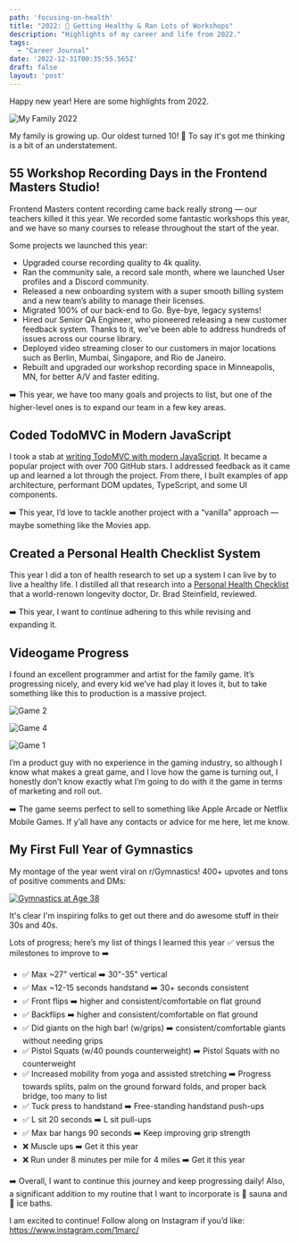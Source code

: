 ```yaml
---
path: 'focusing-on-health'
title: "2022: 🥗 Getting Healthy & Ran Lots of Workshops"
description: "Highlights of my career and life from 2022."
tags:
  - "Career Journal"
date: '2022-12-31T00:35:55.565Z'
draft: false
layout: 'post'
---
```


Happy new year! Here are some highlights from 2022.

![My Family 2022](./grabanski-family.jpg)

My family is growing up. Our oldest turned 10! 🤔 To say it's got me thinking is a bit of an understatement.

## 55 Workshop Recording Days in the Frontend Masters Studio!

Frontend Masters content recording came back really strong &mdash; our teachers killed it this year. We recorded some fantastic workshops this year, and we have so many courses to release throughout the start of the year.

Some projects we launched this year:

- Upgraded course recording quality to 4k quality.
- Ran the community sale, a record sale month, where we launched User profiles and a Discord community.
- Released a new onboarding system with a super smooth billing system and a new team’s ability to manage their licenses.
- Migrated 100% of our back-end to Go. Bye-bye, legacy systems!
- Hired our Senior QA Engineer, who pioneered releasing a new customer feedback system. Thanks to it, we’ve been able to address hundreds of issues across our course library.
- Deployed video streaming closer to our customers in major locations such as Berlin, Mumbai, Singapore, and Rio de Janeiro.
- Rebuilt and upgraded our workshop recording space in Minneapolis, MN, for better A/V and faster editing.

➡️ This year, we have too many goals and projects to list, but one of the higher-level ones is to expand our team in a few key areas.

## Coded TodoMVC in Modern JavaScript

I took a stab at [writing TodoMVC with modern JavaScript](https://github.com/1Marc/modern-todomvc-vanillajs). It became a popular project with over 700 GitHub stars. I addressed feedback as it came up and learned a lot through the project. From there, I built examples of app architecture, performant DOM updates, TypeScript, and some UI components.

➡️ This year, I’d love to tackle another project with a “vanilla” approach &mdash; maybe something like the Movies app.

## Created a Personal Health Checklist System

This year I did a ton of health research to set up a system I can live by to live a healthy life. I distilled all that research into a [Personal Health Checklist](https://marcgrabanski.com/personal-health-checklist) that a world-renown longevity doctor, Dr. Brad Steinfield, reviewed.

➡️ This year, I want to continue adhering to this while revising and expanding it.

## Videogame Progress

I found an excellent programmer and artist for the family game. It’s progressing nicely, and every kid we’ve had play it loves it, but to take something like this to production is a massive project.

![Game 2](./game-screenshot-2.png)

![Game 4](./game-screenshot-4.png)

![Game 1](./game-screenshot-1.png)

I’m a product guy with no experience in the gaming industry, so although I know what makes a great game, and I love how the game is turning out, I honestly don’t know exactly what I’m going to do with it the game in terms of marketing and roll out.

➡️ The game seems perfect to sell to something like Apple Arcade or Netflix Mobile Games. If y’all have any contacts or advice for me here, let me know.

## My First Full Year of Gymnastics

My montage of the year went viral on r/Gymnastics! 400+ upvotes and tons of positive comments and DMs:

[![Gymnastics at Age 38](./gymnastics-38.png)](https://www.reddit.com/r/Gymnastics/comments/zvvwvo/first_15_years_of_gymnastics_age_38/)

It's clear I'm inspiring folks to get out there and do awesome stuff in their 30s and 40s.

Lots of progress; here’s my list of things I learned this year ✅ versus the milestones to improve to ➡️

- ✅ Max ~27" vertical ➡️ 30"-35" vertical
- ✅ Max ~12-15 seconds handstand ➡️ 30+ seconds consistent
- ✅ Front flips ➡️ higher and consistent/comfortable on flat ground
- ✅ Backflips ➡️ higher and consistent/comfortable on flat ground
- ✅ Did giants on the high bar! (w/grips) ➡️ consistent/comfortable giants without needing grips
- ✅ Pistol Squats (w/40 pounds counterweight) ➡️ Pistol Squats with no counterweight
- ✅ Increased mobility from yoga and assisted stretching ➡️ Progress towards splits, palm on the ground forward folds, and proper back bridge, too many to list
- ✅ Tuck press to handstand ➡️ Free-standing handstand push-ups
- ✅ L sit 20 seconds ➡️ L sit pull-ups
- ✅ Max bar hangs 90 seconds ➡️ Keep improving grip strength
- ❌ Muscle ups ➡️ Get it this year
- ❌ Run under 8 minutes per mile for 4 miles ➡️ Get it this year

➡️ Overall, I want to continue this journey and keep progressing daily! Also, a significant addition to my routine that I want to incorporate is 🥵 sauna and 🥶 ice baths.

I am excited to continue! Follow along on Instagram if you’d like: https://www.instagram.com/1marc/